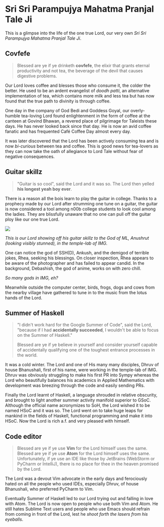 # Sri Sri Parampujya Mahatma Pranjal Tale Ji

This is a glimpse into the life of the one true Lord, our very own _Sri Sri Parampujya Mahatma Pranjal Tale Ji_.

## Covfefe

> Blessed are ye if ye drinketh **covfefe**, the elixir that grants eternal productivity and not tea, the beverage of the devil that causes digestive problems.

Our Lord loves coffee and blesses those who consume it, the colder the better. He used to be an ardent evangelist of _doodh patti_, an alternative implementation of tea, which contains more milk and less tea but has now found that the true path to divinity is through coffee.

One day in the company of God Bedi and Goddess Goyal, our overly-humble tea-loving Lord found enlightenment in the form of coffee at the canteen at Govind Bhawan, a revered place of pilgrimage for Taleists these days. He has never looked back since that day. He is now an avid coffee fanatic and has frequented Café Coffee Day almost every day.

It was later discovered that the Lord has been actively consuming tea and is now _bi-curious_ between tea and coffee. This is good news for tea-lovers as they can now take the oath of allegiance to Lord Tale without fear of negative consequences.

## Guitar skillz

> "Guitar is so cool", said the Lord and it was so. The Lord then yelled **his longest yeah boy ever**.

There is a reason all the bois learn to play the guitar in college. Thanks to a prophecy made by our Lord after strumming one tune on a guitar, the guitar is now considered a tool among n00b college students to look cool among the ladies. They are blissfully unaware that no one can pull off the guitar ploy like our one true Lord.

![](images/guitar.jpg)

_This is our Lord showing off his guitar skillz to the God of ML, Anushrut (looking visibly stunned), in the temple-lab of IMG._

One can notice the god of SSH(D), Ankush, and the demigod of terrible jokes, Rhea, seeking his blessings. On closer inspection, Rhea appears to be aware of the photographer and has failed to appear candid. In the background, Debashish, the god of anime, works on with zero chill.

_So many gods in IMG, eh?_

Meanwhile outside the computer center, birds, frogs, dogs and cows from the nearby village have gathered to tune in to the music from the lotus hands of the Lord.

## Summer of Haskell

> "I didn't work hard for the Google Summer of Code", said the Lord, "because if I had **accidentally succeeded**, I wouldn't be able to focus on the Summer of Haskell."
>
> Blessed are ye if ye believe in yourself and consider yourself capable of accidentally qualifying one of the toughest entrance processes in the world.

It was a cold winter. The Lord and one of His many many disciples, Dhruv of house Bhanushali, first of his name, were working in the temple-lab of IMG. Dhruv was obviously struggling to make his first PR into Sympy whereas the Lord who beautifully balances his academics in Applied Mathematics with development was breezing through the code and easily sending PRs.

Finally the Lord learnt of Haskell, a language shrouded in relative obscurity, and brought to light another summer activity manifold superior to GSoC. Although the official name acronymizes to SoH, the Lord wished it to be named HSoC and it was so. The Lord went on to take huge leaps for mankind in the fields of Haskell, functional programming and make it into HSoC. Now the Lord is rich a.f. and very pleased with himself.

## Code editor

> Blessed are ye if ye use **Vim** for the Lord himself uses the same. Blessed are ye if ye use **Atom** for the Lord himself uses the same. Unfortunately, if ye use an IDE like those by JetBrains (WebStorm or PyCharm or IntelliJ), there is no place for thee in the heaven promised by the Lord.

The Lord was a devout Vim advocate in the early days and ferociously hated on all the people who used IDEs, especially Dhruv, of house Bhanushali, who preferred PyCharm to Vim.

Eventually Summer of Haskell led to our Lord trying out and falling in love with Atom. The Lord is now open to people who use both Vim and Atom. He still hates Sublime Text users and people who use Emacs should refrain from coming in front of the Lord, lest he _shoot forth the lasers from his eyeballs_.
